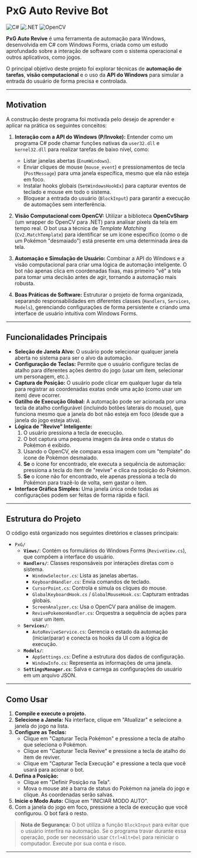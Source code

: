 # PxG Auto Revive Bot

![C#](https://img.shields.io/badge/c%23-%23239120.svg?style=for-the-badge&logo=c-sharp&logoColor=white)
![.NET](https://img.shields.io/badge/.NET-5C2D91?style=for-the-badge&logo=dotnet&logoColor=white)
![OpenCV](https://img.shields.io/badge/OpenCV-27338e?style=for-the-badge&logo=opencv&logoColor=white)

**PxG Auto Revive** é uma ferramenta de automação para Windows, desenvolvida em C# com Windows Forms, criada como um estudo aprofundado sobre a interação de software com o sistema operacional e outros aplicativos, como jogos.

O principal objetivo deste projeto foi explorar técnicas de **automação de tarefas**, **visão computacional** e o uso da **API do Windows** para simular a entrada do usuário de forma precisa e controlada.

---

## Motivation

A construção deste programa foi motivada pelo desejo de aprender e aplicar na prática os seguintes conceitos:

1.  **Interação com a API do Windows (P/Invoke):** Entender como um programa C# pode chamar funções nativas da `user32.dll` e `kernel32.dll` para realizar tarefas de baixo nível, como:
    *   Listar janelas abertas (`EnumWindows`).
    *   Enviar cliques de mouse (`mouse_event`) e pressionamentos de tecla (`PostMessage`) para uma janela específica, mesmo que ela não esteja em foco.
    *   Instalar hooks globais (`SetWindowsHookEx`) para capturar eventos de teclado e mouse em todo o sistema.
    *   Bloquear a entrada do usuário (`BlockInput`) para garantir a execução de automações sem interferência.

2.  **Visão Computacional com OpenCV:** Utilizar a biblioteca **OpenCvSharp** (um wrapper do OpenCV para .NET) para analisar pixels da tela em tempo real. O bot usa a técnica de *Template Matching* (`Cv2.MatchTemplate`) para identificar se um ícone específico (como o de um Pokémon "desmaiado") está presente em uma determinada área da tela.

3.  **Automação e Simulação de Usuário:** Combinar a API do Windows e a visão computacional para criar uma lógica de automação inteligente. O bot não apenas clica em coordenadas fixas, mas primeiro "vê" a tela para tomar uma decisão antes de agir, tornando a automação mais robusta.

4.  **Boas Práticas de Software:** Estruturar o projeto de forma organizada, separando responsabilidades em diferentes classes (`Handlers`, `Services`, `Models`), gerenciando configurações de forma persistente e criando uma interface de usuário intuitiva com Windows Forms.

---

## Funcionalidades Principais

-   **Seleção de Janela Alvo:** O usuário pode selecionar qualquer janela aberta no sistema para ser o alvo da automação.
-   **Configuração de Teclas:** Permite que o usuário configure teclas de atalho para diferentes ações dentro do jogo (usar um item, selecionar um personagem, etc.).
-   **Captura de Posição:** O usuário pode clicar em qualquer lugar da tela para registrar as coordenadas exatas onde uma ação (como usar um item) deve ocorrer.
-   **Gatilho de Execução Global:** A automação pode ser acionada por uma tecla de atalho configurável (incluindo botões laterais do mouse), que funciona mesmo que a janela do bot não esteja em foco (desde que a janela do jogo esteja ativa).
-   **Lógica de "Revive" Inteligente:**
    1.  O usuário pressiona a tecla de execução.
    2.  O bot captura uma pequena imagem da área onde o status do Pokémon é exibido.
    3.  Usando o OpenCV, ele compara essa imagem com um "template" do ícone de Pokémon desmaiado.
    4.  **Se** o ícone for encontrado, ele executa a sequência de automação: pressiona a tecla do item de "revive" e clica na posição do Pokémon.
    5.  **Se** o ícone não for encontrado, ele apenas pressiona a tecla do Pokémon para trazê-lo de volta, sem gastar o item.
-   **Interface Gráfica Simples:** Uma janela única onde todas as configurações podem ser feitas de forma rápida e fácil.

---

## Estrutura do Projeto

O código está organizado nos seguintes diretórios e classes principais:

-   `PxG/`
    -   **`Views/`**: Contém os formulários do Windows Forms (`ReviveView.cs`), que compõem a interface do usuário.
    -   **`Handlers/`**: Classes responsáveis por interações diretas com o sistema.
        -   `WindowSelector.cs`: Lista as janelas abertas.
        -   `KeyboardHandler.cs`: Envia comandos de teclado.
        -   `CursorPoint.cs`: Controla e simula os cliques do mouse.
        -   `GlobalKeyboardHook.cs` / `GlobalMouseHook.cs`: Capturam entradas globais.
        -   `ScreenAnalyzer.cs`: Usa o OpenCV para análise de imagem.
        -   `RevivePokemonHandler.cs`: Orquestra a sequência de ações para usar um item.
    -   **`Services/`**:
        -   `AutoReviveService.cs`: Gerencia o estado da automação (iniciar/parar) e conecta os hooks da UI com a lógica de execução.
    -   **`Models/`**:
        -   `AppSettings.cs`: Define a estrutura dos dados de configuração.
        -   `WindowInfo.cs`: Representa as informações de uma janela.
    -   **`SettingsManager.cs`**: Salva e carrega as configurações do usuário em um arquivo JSON.

---

## Como Usar

1.  **Compile e execute o projeto.**
2.  **Selecione a Janela:** Na interface, clique em "Atualizar" e selecione a janela do jogo na lista.
3.  **Configure as Teclas:**
    -   Clique em "Capturar Tecla Pokémon" e pressione a tecla de atalho que seleciona o Pokémon.
    -   Clique em "Capturar Tecla Revive" e pressione a tecla de atalho do item de reviver.
    -   Clique em "Capturar Tecla Execução" e pressione a tecla que você usará para acionar o bot.
4.  **Defina a Posição:**
    -   Clique em "Definir Posição na Tela".
    -   Mova o mouse até a barra de status do Pokémon na janela do jogo e clique. As coordenadas serão salvas.
5.  **Inicie o Modo Auto:** Clique em "INICIAR MODO AUTO".
6.  Com a janela do jogo em foco, pressione a tecla de execução que você configurou. O bot fará o resto.

> **Nota de Segurança:** O bot utiliza a função `BlockInput` para evitar que o usuário interfira na automação. Se o programa travar durante essa operação, pode ser necessário usar `Ctrl+Alt+Del` para reiniciar o computador. Execute por sua conta e risco.

---

